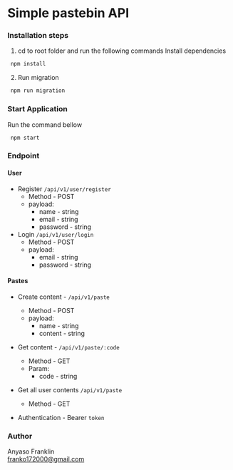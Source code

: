# Simple pastebin API

### Installation steps
1. cd to root folder and run the following commands
Install dependencies
```bash
 npm install
```
2. Run migration
```bash
 npm run migration
```
### Start Application
Run the command bellow
```bash
 npm start
```

### Endpoint
#### User
* Register `/api/v1/user/register`
    * Method - POST
    * payload:
        * name - string
        * email - string
        * password - string
* Login `/api/v1/user/login`
    * Method - POST
    * payload:
      * email - string
      * password - string
#### Pastes
* Create content - `/api/v1/paste`
  * Method - POST
  * payload:
    * name - string
    * content - string
* Get content - `/api/v1/paste/:code`
  * Method - GET
  * Param:
    * code - string
* Get all user contents `/api/v1/paste`
  * Method - GET

* Authentication - Bearer `token`


### Author
Anyaso Franklin <br />
franko172000@gmail.com



